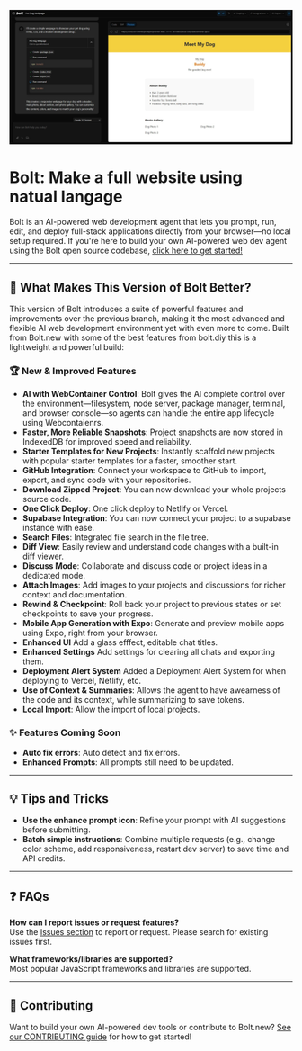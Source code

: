 [![Bolt: Make a full website using natual langage](./public/social_preview_index.jpg)](https://github.com/dustinwloring1988/bolt.new)

# Bolt: Make a full website using natual langage

Bolt is an AI-powered web development agent that lets you prompt, run, edit, and deploy full-stack applications directly from your browser—no local setup required. If you're here to build your own AI-powered web dev agent using the Bolt open source codebase, [click here to get started!](./CONTRIBUTING.md)

---

## 🚀 What Makes This Version of Bolt Better?

This version of Bolt introduces a suite of powerful features and improvements over the previous branch, making it the most advanced and flexible AI web development environment yet with even more to come. Built from Bolt.new with some of the best features from bolt.diy this is a lightweight and powerful build:

### 🏆 New & Improved Features

- **AI with WebContainer Control**: Bolt gives the AI complete control over the environment—filesystem, node server, package manager, terminal, and browser console—so agents can handle the entire app lifecycle using Webcontaienrs.
- **Faster, More Reliable Snapshots**: Project snapshots are now stored in IndexedDB for improved speed and reliability.
- **Starter Templates for New Projects**: Instantly scaffold new projects with popular starter templates for a faster, smoother start.
- **GitHub Integration**: Connect your workspace to GitHub to import, export, and sync code with your repositories.
- **Download Zipped Project**: You can now download your whole projects source code.
- **One Click Deploy**: One click deploy to Netlify or Vercel.
- **Supabase Integration**: You can now connect your project to a supabase instance with ease.
- **Search Files**: Integrated file search in the file tree.
- **Diff View**: Easily review and understand code changes with a built-in diff viewer.
- **Discuss Mode**: Collaborate and discuss code or project ideas in a dedicated mode.
- **Attach Images**: Add images to your projects and discussions for richer context and documentation.
- **Rewind & Checkpoint**: Roll back your project to previous states or set checkpoints to save your progress.
- **Mobile App Generation with Expo**: Generate and preview mobile apps using Expo, right from your browser.
- **Enhanced UI** Add a glass efffect, editable chat titles.
- **Enhanced Settings** Add settings for clearing all chats and exporting them.
- **Deployment Alert System** Added a Deployment Alert System for when deploying to Vercel, Netlify, etc.
- **Use of Context & Summaries**: Allows the agent to have awearness of the code and its context, while summarizing to save tokens.
- **Local Import**: Allow the import of local projects.

### ✨ Features Coming Soon 
- **Auto fix errors**: Auto detect and fix errors.
- **Enhanced Prompts**: All prompts still need to be updated.

---

## 💡 Tips and Tricks

- **Use the enhance prompt icon**: Refine your prompt with AI suggestions before submitting.
- **Batch simple instructions**: Combine multiple requests (e.g., change color scheme, add responsiveness, restart dev server) to save time and API credits.

---

## ❓ FAQs

**How can I report issues or request features?**  
Use the [Issues section](https://github.com/dustinwloring1988/bolt.new/issues) to report or request. Please search for existing issues first.

**What frameworks/libraries are supported?**  
Most popular JavaScript frameworks and libraries are supported.

---

## 🤝 Contributing

Want to build your own AI-powered dev tools or contribute to Bolt.new? [See our CONTRIBUTING guide](./CONTRIBUTING.md) for how to get started!
